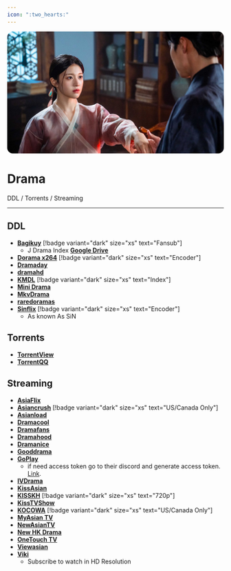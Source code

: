 ```yaml
---
icon: ":two_hearts:"
---
```


![](/static/assets/banner/drama.png)
# Drama

DDL / Torrents / Streaming
___

## DDL
- [**Bagikuy**](https://bagikuy.com/) [!badge variant="dark" size="xs" text="Fansub"]
    - J Drama Index [**Google Drive**](https://drive.google.com/drive/folders/0B4SicD-zZ_Z1SWtNWjlfMmJtRFE?resourcekey=0-Mb-d6oqmNscdL_zO16m4Uw)
- [**Dorama x264**](https://doramax264.com/) [!badge variant="dark" size="xs" text="Encoder"]    
- [**Dramaday**](https://dramaday.me/)
- [**dramahd**](https://dramahd.me/)
- [**KMDL**](https://kmdlbd.tk/) [!badge variant="dark" size="xs" text="Index"]
- [**Mini Drama**](https://minidrama.net/)
- [**MkvDrama**](https://mkvdrama.org/)
- [**raredoramas**](https://www.raredoramas.com/)
- [**Sinflix**](https://rentry.co/sinflix) [!badge variant="dark" size="xs" text="Encoder"]
    - As known As SiN

## Torrents
- [**TorrentView**](https://viewtorrent17.com/)
- [**TorrentQQ**](https://torrentqq.net/)

## Streaming
- [**AsiaFlix**](https://asiaflix.app/)
- [**Asiancrush**](https://www.asiancrush.com/) [!badge variant="dark" size="xs" text="US/Canada Only"]
- [**Asianload**](https://asianhdplay.pro/)
- [**Dramacool**](https://dramacool.hr/)
- [**Dramafans**](http://www.dramafans.org/)
- [**Dramahood**](https://kdramahood.com/)
- [**Dramanice**](https://dramanice.la/)
- [**Gooddrama**](https://gooddrama.one/)
- [**GoPlay**](https://goplay.pw/)
    - if need access token go to their discord and generate access token. [Link](https://discord.gg/yY2P3DQR8S).
- [**IVDrama**](https://ivdrama.me/)
- [**KissAsian**](https://kissasian.mx/)
- [**KISSKH**](https://kisskh.co/) [!badge variant="dark" size="xs" text="720p"]
- [**KissTVShow**](https://kisstvshow.to/)
- [**KOCOWA**](https://www.kocowa.com/) [!badge variant="dark" size="xs" text="US/Canada Only"]
- [**MyAsian TV**](https://myasiantv.cx/)
- [**NewAsianTV**](https://www2.newasiantv.pro/)
- [**New HK Drama**](https://www.newhkdramas.com/)
- [**OneTouch TV**](https://onetouchtv.me/)
- [**Viewasian**](https://viewasian.co/)
- [**Viki**](https://www.viki.com/)
    - Subscribe to watch in HD Resolution
